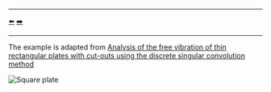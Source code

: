 ***
[⬅️](../053/README.md "Previous example")
[➡️](../055/README.md "Next example")
***

The example is adapted from [Analysis of the free vibration of thin rectangular plates with cut-outs using the discrete singular convolution method](https://doi.org/10.1016/j.tws.2019.106529)

![Square plate](square_plate_with_an_u_shaped_cutout.png "U-shaped cutout")
